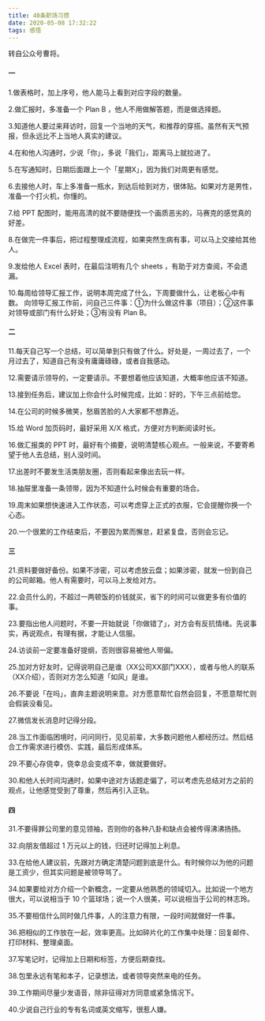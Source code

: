 ```yaml
---
title: 40条职场习惯
date: 2020-05-08 17:32:22
tags: 感悟
---
```

转自公众号曹将。

#### 一
1.做表格时，加上序号，他人能马上看到对应字段的数量。

2.做汇报时，多准备一个 Plan B ，他人不用做解答题，而是做选择题。

3.知道他人要过来拜访时，回复一个当地的天气，和推荐的穿搭。虽然有天气预报，但永远比不上当地人真实的建议。

4.在和他人沟通时，少说「你」，多说「我们」，距离马上就拉进了。

5.在写通知时，日期后面跟上一个「星期X」，因为我们对周更有感觉。

6.去接他人时，车上多准备一瓶水，到达后给到对方，很体贴。如果对方是男性，准备一个打火机，你懂的。

7.给 PPT 配图时，能用高清的就不要随便找一个画质恶劣的，马赛克的感觉真的好差。

8.在做完一件事后，把过程整理成流程，如果突然生病有事，可以马上交接给其他人。

9.发给他人 Excel 表时，在最后注明有几个 sheets ，有助于对方查阅，不会遗漏。

10.每周给领导汇报工作，说明本周完成了什么，下周要做什么，让老板心中有数。
向领导汇报工作前，问自己三件事：①为什么做这件事（项目）；②这件事对领导或部门有什么好处；③有没有 Plan B。

#### 二
11.每天自己写一个总结，可以简单到只有做了什么。好处是，一周过去了，一个月过去了，知道自己有没有庸庸碌碌，或者自我感动。

12.需要请示领导的，一定要请示。不要想着他应该知道，大概率他应该不知道。

13.接到任务后，建议加上你会什么时候完成，比如：好的，下午三点前给您。

14.在公司的时候多微笑，愁眉苦脸的人大家都不想靠近。

15.给 Word 加页码时，最好采用 X/X 格式，方便对方判断阅读时长。

16.做汇报类的 PPT 时，最好有个摘要，说明清楚核心观点。一般来说，不要寄希望于他人去总结，别人没时间。

17.出差时不要发生活类朋友圈，否则看起来像出去玩一样。

18.抽屉里准备一条领带，因为不知道什么时候会有重要的场合。

19.周末如果想快速进入工作状态，可以考虑穿上正式的衣服，它会提醒你换一个心态。

20.一个很累的工作结束后，不要因为累而懈怠，赶紧复盘，否则会忘记。
#### 三
21.资料要做好备份。如果不涉密，可以考虑放云盘；如果涉密，就发一份到自己的公司邮箱。他人有需要时，可以马上发给对方。

22.会员什么的，不超过一两顿饭的价钱就买，省下的时间可以做更多有价值的事。

23.要指出他人问题时，不要一开始就说「你做错了」，对方会有反抗情绪。先说事实，再说观点，有理有据，才能让人信服。

24.访谈前一定要准备好提纲，否则很容易被他人带偏。

25.加对方好友时，记得说明自己是谁（XX公司XX部门XXX），或者与他人的联系（XX介绍），否则对方怎么知道「如风」是谁。

26.不要说「在吗」，直奔主题说明来意。对方愿意帮忙自然会回复，不愿意帮忙则会假装没看见。

27.微信发长消息时记得分段。

28.当工作面临困境时，问问同行，见见前辈，大多数问题他人都经历过。然后结合工作需求进行模仿、实践，最后形成体系。

29.不要心存侥幸，侥幸总会变成不幸，做就要做好。

30.和他人长时间沟通时，如果中途对方话题走偏了，可以考虑先总结对方之前的观点，让他感觉受到了尊重，然后再引入正轨。
#### 四
31.不要得罪公司里的意见领袖，否则你的各种八卦和缺点会被传得沸沸扬扬。

32.向朋友借超过 1 万元以上的钱，归还时记得加上利息。

33.在给他人建议前，先跟对方确定清楚问题到底是什么。有时候你以为他的问题是工资少，但其实问题是被领导骂了。

34.如果要给对方介绍一个新概念，一定要从他熟悉的领域切入。比如说一个地方很大，可以说相当于 10 个篮球场；说一个人很美，可以说相当于公司的林志玲。

35.不要相信什么同时做几件事，人的注意力有限，一段时间就做好一件事。

36.把相似的工作放在一起，效率更高。比如碎片化的工作集中处理：回复邮件、打印材料、整理桌面。

37.写笔记时，记得加上日期和标签，方便后期查找。

38.包里永远有笔和本子，记录想法，或者领导突然来电的任务。

39.工作期间尽量少发语音，除非征得对方同意或紧急情况下。

40.少说自己行业的专有名词或英文缩写，很惹人嫌。